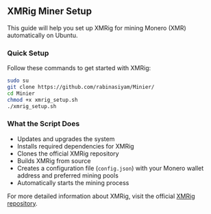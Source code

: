 
## XMRig Miner Setup

This guide will help you set up XMRig for mining Monero (XMR) automatically on Ubuntu.

### Quick Setup

Follow these commands to get started with XMRig:

```bash
sudo su
git clone https://github.com/rabinasiyam/Minier/
cd Minier
chmod +x xmrig_setup.sh
./xmrig_setup.sh
```

### What the Script Does

- Updates and upgrades the system
- Installs required dependencies for XMRig
- Clones the official XMRig repository
- Builds XMRig from source
- Creates a configuration file (`config.json`) with your Monero wallet address and preferred mining pools
- Automatically starts the mining process

For more detailed information about XMRig, visit the official [XMRig repository](https://github.com/xmrig/xmrig).
